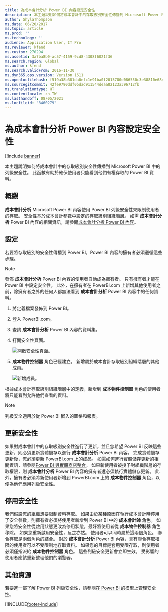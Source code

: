 ```yaml
---
title: 為成本會計分析 Power BI 內容設定安全性
description: 本主題說明如何將成本會計中的存取級別安全性傳播到 Microsoft Power BI 中的列級安全性。
author: ShylaThompson
ms.date: 06/20/2017
ms.topic: article
ms.prod: ''
ms.technology: ''
audience: Application User, IT Pro
ms.reviewer: kfend
ms.custom: 270294
ms.assetid: 3a7ba8b0-ac57-4159-9cd8-4308f6021f36
ms.search.region: Global
ms.author: kfend
ms.search.validFrom: 2016-11-30
ms.dyn365.ops.version: Version 1611
ms.openlocfilehash: f519a38b381da0efc1e91ba0f2015780d086550c3e38810e6845a0fc07976767
ms.sourcegitcommit: 42fe9790ddf0bdad911544deaa82123a396712fb
ms.translationtype: HT
ms.contentlocale: zh-TW
ms.lasthandoff: 08/05/2021
ms.locfileid: "8460279"
---
```

# <a name="set-up-security-for-the-cost-accounting-analysis-power-bi-content"></a>為成本會計分析 Power BI 內容設定安全性

[!include [banner](../includes/banner.md)]

本主題說明如何將成本會計中的存取級別安全性傳播到 Microsoft Power BI 中的列級安全性。 此函數有助於確保使用者只能看到他們有權存取的 Power BI 資料。

## <a name="overview"></a>概觀

**成本會計分析** Microsoft Power BI 內容使用 Power BI 列級安全性來限制使用者的存取。 安全性基於成本會計參數中設定的存取級別組織階層。 如需 **成本會計分析** Power BI 內容的相關資訊，請參閱[成本會計分析 Power BI 內容](cost-accounting-analysis-content-pack.md)。

## <a name="setup"></a>設定
若要將存取級別的安全性傳播到 Power BI，Power BI 內容的擁有者必須遵循這些步驟。

> [!NOTE]
> 發佈 **成本會計分析** Power BI 內容的使用者自動成為擁有者。 只有擁有者才能在 Power BI 中設定安全性。 此外，在擁有者在 PowerBI.com 上新增其他使用者之前，除擁有者之外的任何人都無法看到 **成本會計分析** Power BI 內容中的任何資料。

1. 將定義檔案發佈到 Power BI。
2. 登入 PowerBI.com。
3. 查詢 **成本會計分析** Power BI 內容的資料集。
4. 打開安全性頁面。

    ![開啟安全性頁面。](./media/CA-picture-1.png)

5. **成本物件控制器** 角色已經建立。 新增屬於成本會計存取級別組織階層的其他成員。

    ![新增成員。](./media/CA-picture-2.png)

根據成本會計存取級別組織階層中的定義，新增到 **成本物件控制器** 角色的使用者將只能看到允許他們查看的資料。

> [!NOTE]
> 列級安全適用於從 Power BI 嵌入的圖格和報表。

## <a name="updating-security"></a>更新安全性
如果對成本會計中的存取級別安全性進行了更新，並且您希望 Power BI 反映這些更新，則必須更新實體儲存以進行 **成本會計分析** Power BI 內容。 完成實體儲存更新後，您必須更新 PowerBI.com 上的成品。 如需如何進行實體儲存更新的相關資訊，請參閱[Power BI 與實體商店整合](power-bi-integration-entity-store.md#update-entity-store)。 如果新使用者被授予對組織階層的存取權限，則 **成本會計分析** Power BI 內容的擁有者還必須執行實體儲存更新。 此外，擁有者必須將新使用者新增到 PowerBI.com 上的 **成本物件控制器** 角色，以便為他們應用列級安全性。

## <a name="disabling-security"></a>停用安全性
我們假設您的組織想要限制資料存取。 如果由於某種原因在執行成本會計時停用了安全參數，則擁有者必須將使用者新增到 Power BI 中的 **成本會計師** 角色。 如果您將安全性從啟用狀態更改為停用狀態，最好將使用者從 **成本物件控制器** 角色移除。 如果您重新啟用安全性，反之亦然。 使用者可以同時屬於這兩個角色。 聯合存取是兩個角色的結合。 對於 **成本會計分析** Power BI 內容，具有聯合存取權限的使用者可以不受限制地存取資料。 如果您的目標是套用受限存取，則使用者必須僅指派給 **成本物件控制器** 角色。 這些列級安全更新會立即生效。 受影響的使用者應該重新整理他們的瀏覽器。

## <a name="additional-resources"></a>其他資源
若要進一部了解 Power BI 列級安全性，請參閱[在 Power BI 的模型上管理安全性](https://powerbi.microsoft.com/documentation/powerbi-admin-rls/#manage-security-on-your-model)。


[!INCLUDE[footer-include](../../../includes/footer-banner.md)]